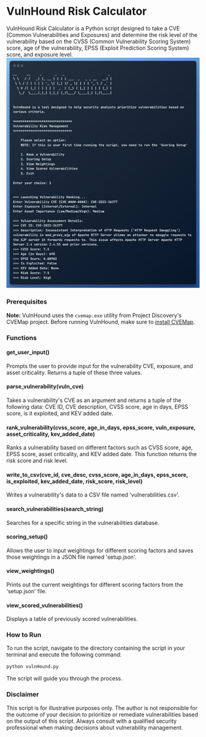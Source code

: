 # VulnHound Risk Calculator

VulnHound Risk Calculator is a Python script designed to take a CVE (Common Vulnerabilities and Exposures) and determine the risk level of the vulnerability based on the CVSS (Common Vulnerability Scoring System) score, age of the vulnerability, EPSS (Exploit Prediction Scoring System) score, and exposure level.
![toolSample.png](assets/toolSample.png)

### Prerequisites

**Note:** VulnHound uses the `cvemap.exe` utility from Project Discovery's CVEMap project. Before running VulnHound, make sure to [install CVEMap](https://github.com/projectdiscovery/cvemap).
### Functions

#### get_user_input()
Prompts the user to provide input for the vulnerability CVE, exposure, and asset criticality. Returns a tuple of these three values.

#### parse_vulnerability(vuln_cve)
Takes a vulnerability's CVE as an argument and returns a tuple of the following data: CVE ID, CVE description, CVSS score, age in days, EPSS score, is it exploited, and KEV added date.

#### rank_vulnerability(cvss_score, age_in_days, epss_score, vuln_exposure, asset_criticality, kev_added_date)
Ranks a vulnerability based on different factors such as CVSS score, age, EPSS score, asset criticality, and KEV added date. This function returns the risk score and risk level.

#### write_to_csv(cve_id, cve_desc, cvss_score, age_in_days, epss_score, is_exploited, kev_added_date, risk_score, risk_level)
Writes a vulnerability's data to a CSV file named 'vulnerabilities.csv'.

#### search_vulnerabilities(search_string)
Searches for a specific string in the vulnerabilities database.

#### scoring_setup()
Allows the user to input weightings for different scoring factors and saves those weightings in a JSON file named 'setup.json'.

#### view_weightings()
Prints out the current weightings for different scoring factors from the 'setup.json' file.

#### view_scored_vulnerabilities()
Displays a table of previously scored vulnerabilities.

### How to Run

To run the script, navigate to the directory containing the script in your terminal and execute the following command:

```bash
python vulnHound.py
```

The script will guide you through the process.

### Disclaimer

This script is for illustrative purposes only. The author is not responsible for the outcome of your decision to prioritize or remediate vulnerabilities based on the output of this script. Always consult with a qualified security professional when making decisions about vulnerability management.


